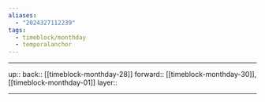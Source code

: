 ```yaml
---
aliases:
  - "2024327112239"
tags:
  - timeblock/monthday
  - temporalanchor
---
```




***

up:: 
back:: [[timeblock-monthday-28]]
forward:: [[timeblock-monthday-30]], [[timeblock-monthday-01]]
layer:: 

***

